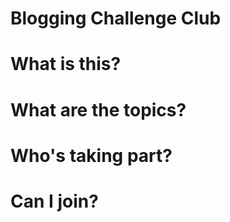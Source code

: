 # Blogging Challenge Club

# What is this?

# What are the topics?

# Who's taking part?

# Can I join?
